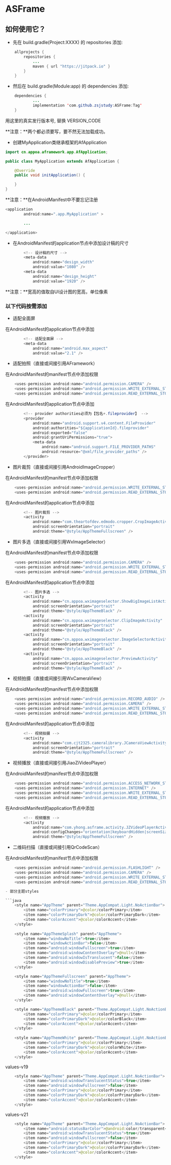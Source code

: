 # ASFrame

## 如何使用它？

- 先在 build.gradle(Project:XXXX) 的 repositories 添加:

```java
    allprojects {
        repositories {
            ...
            maven { url "https://jitpack.io" }
        }
    }
```

- 然后在 build.gradle(Module:app) 的 dependencies 添加:

```java
    dependencies {
            ...
            implementation 'com.github.zsjstudy:ASFrame:Tag'
    }
```

用这里的真实发行版本号, 替换 VERSION_CODE

**注意：**两个都必须要写，要不然无法加载成功。

- 创建MyApplication类继承框架的AfApplication

```java
import cn.appoa.aframework.app.AfApplication;

public class MyApplication extends AfApplication {

    @Override
    public void initApplication() {

    }
}
```

**注意：**在AndroidManifest中不要忘记注册

```java
<application
        android:name=".app.MyApplication" >

        ...

</application>
```

- 在AndroidManifest的application节点中添加设计稿的尺寸

```java
        <!-- 设计稿的尺寸 -->
        <meta-data
            android:name="design_width"
            android:value="1080" />
        <meta-data
            android:name="design_height"
            android:value="1920" />
```

**注意：**宽高的值取自UI设计图的宽高，单位像素

### 以下代码按需添加

- 适配全面屏

在AndroidManifest的application节点中添加

```java
        <!-- 适配全面屏 -->
        <meta-data
            android:name="android.max_aspect"
            android:value="2.1" />
```

- 适配拍照（直接或间接引用AFramework）

在AndroidManifest的manifest节点中添加权限

```java
    <uses-permission android:name="android.permission.CAMERA" />
    <uses-permission android:name="android.permission.WRITE_EXTERNAL_STORAGE" />
    <uses-permission android:name="android.permission.READ_EXTERNAL_STORAGE"/>
```

在AndroidManifest的application节点中添加

```java
        <!-- provider authorities必须为【包名+.fileprovider】 -->
        <provider
            android:name="android.support.v4.content.FileProvider"
            android:authorities="${applicationId}.fileprovider"
            android:exported="false"
            android:grantUriPermissions="true">
            <meta-data
                android:name="android.support.FILE_PROVIDER_PATHS"
                android:resource="@xml/file_provider_paths" />
        </provider>
```

- 图片裁剪（直接或间接引用AndroidImageCropper）

在AndroidManifest的manifest节点中添加权限

```java
    <uses-permission android:name="android.permission.WRITE_EXTERNAL_STORAGE" />
    <uses-permission android:name="android.permission.READ_EXTERNAL_STORAGE"/>
```

在AndroidManifest的application节点中添加

```java
        <!-- 图片裁剪 -->
        <activity
            android:name="com.theartofdev.edmodo.cropper.CropImageActivity"
            android:screenOrientation="portrait"
            android:theme="@style/AppThemeFullscreen" />
```

- 图片多选（直接或间接引用WxImageSelector）

在AndroidManifest的manifest节点中添加权限

```java
    <uses-permission android:name="android.permission.CAMERA" />
    <uses-permission android:name="android.permission.WRITE_EXTERNAL_STORAGE" />
    <uses-permission android:name="android.permission.READ_EXTERNAL_STORAGE"/>
```

在AndroidManifest的application节点中添加

```java
        <!-- 图片多选 -->
        <activity
            android:name="cn.appoa.wximageselector.ShowBigImageListActivity"
            android:screenOrientation="portrait"
            android:theme="@style/AppThemeBlack" />
        <activity
            android:name="cn.appoa.wximageselector.ClipImageActivity"
            android:screenOrientation="portrait"
            android:theme="@style/AppThemeBlack" />
        <activity
            android:name="cn.appoa.wximageselector.ImageSelectorActivity"
            android:screenOrientation="portrait"
            android:theme="@style/AppThemeBlack" />
        <activity
            android:name="cn.appoa.wximageselector.PreviewActivity"
            android:screenOrientation="portrait"
            android:theme="@style/AppThemeBlack" />
```

- 视频拍摄（直接或间接引用WxCameraView）

在AndroidManifest的manifest节点中添加权限

```java
    <uses-permission android:name="android.permission.RECORD_AUDIO" />
    <uses-permission android:name="android.permission.CAMERA" />
    <uses-permission android:name="android.permission.WRITE_EXTERNAL_STORAGE" />
    <uses-permission android:name="android.permission.READ_EXTERNAL_STORAGE"/>
```

在AndroidManifest的application节点中添加

```java
        <!-- 视频拍摄 -->
        <activity
            android:name="com.cjt2325.cameralibrary.JCameraViewActivity"
            android:screenOrientation="portrait"
            android:theme="@style/AppThemeFullscreen" />
```

- 视频播放（直接或间接引用JiaoZiVideoPlayer）

在AndroidManifest的manifest节点中添加权限

```java
    <uses-permission android:name="android.permission.ACCESS_NETWORK_STATE" />
    <uses-permission android:name="android.permission.INTERNET" />
    <uses-permission android:name="android.permission.WRITE_EXTERNAL_STORAGE" />
    <uses-permission android:name="android.permission.READ_EXTERNAL_STORAGE"/>
```

在AndroidManifest的application节点中添加

```java
        <!-- 视频播放 -->
        <activity
            android:name="com.yhong.asframe.activity.JZVideoPlayerActivity"
            android:configChanges="orientation|keyboardHidden|screenSize"
            android:theme="@style/AppThemeFullscreen" />
```

- 二维码扫描（直接或间接引用QrCodeScan）

在AndroidManifest的manifest节点中添加权限

```java
    <uses-permission android:name="android.permission.FLASHLIGHT" />
    <uses-permission android:name="android.permission.CAMERA" />
    <uses-permission android:name="android.permission.WRITE_EXTERNAL_STORAGE" />
    <uses-permission android:name="android.permission.READ_EXTERNAL_STORAGE"/>

- 部分主题styles

```java
    <style name="AppTheme" parent="Theme.AppCompat.Light.NoActionBar">
        <item name="colorPrimary">@color/colorPrimary</item>
        <item name="colorPrimaryDark">@color/colorPrimaryDark</item>
        <item name="colorAccent">@color/colorAccent</item>
    </style>
    
    <style name="AppThemeSplash" parent="AppTheme">
        <item name="windowNoTitle">true</item>
        <item name="windowActionBar">false</item>
        <item name="android:windowFullscreen">true</item>
        <item name="android:windowContentOverlay">@null</item>
        <item name="android:windowIsTranslucent">false</item>
        <item name="android:windowDisablePreview">true</item>
    </style>

    <style name="AppThemeFullscreen" parent="AppTheme">
        <item name="windowNoTitle">true</item>
        <item name="windowActionBar">false</item>
        <item name="android:windowFullscreen">true</item>
        <item name="android:windowContentOverlay">@null</item>
    </style>

    <style name="AppThemeBlack" parent="Theme.AppCompat.Light.NoActionBar">
        <item name="colorPrimary">@color/colorPrimary</item>
        <item name="colorPrimaryDark">@color/colorBlack</item>
        <item name="colorAccent">@color/colorAccent</item>
    </style>
    
    <style name="AppThemeWhite" parent="Theme.AppCompat.Light.NoActionBar">
        <item name="colorPrimary">@color/colorPrimary</item>
        <item name="colorPrimaryDark">@color/colorWhite</item>
        <item name="colorAccent">@color/colorAccent</item>
    </style>
```

values-v19

```java
    <style name="AppTheme" parent="Theme.AppCompat.Light.NoActionBar">
        <item name="android:windowTranslucentStatus">true</item>
        <item name="android:windowFullscreen">false</item>
        <item name="colorPrimary">@color/colorPrimary</item>
        <item name="colorPrimaryDark">@color/colorPrimaryDark</item>
        <item name="colorAccent">@color/colorAccent</item>
    </style>
```

values-v21

```java
    <style name="AppTheme" parent="Theme.AppCompat.Light.NoActionBar">
        <item name="android:statusBarColor">@android:color/transparent</item>
        <item name="android:windowTranslucentStatus">true</item>
        <item name="android:windowFullscreen">false</item>
        <item name="colorPrimary">@color/colorPrimary</item>
        <item name="colorPrimaryDark">@color/colorPrimaryDark</item>
        <item name="colorAccent">@color/colorAccent</item>
    </style>
```
